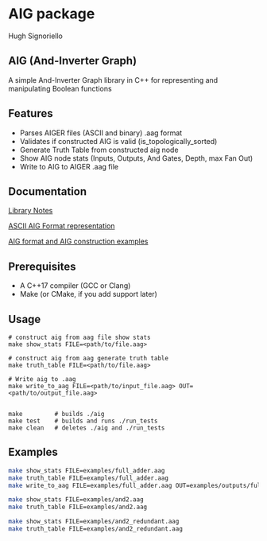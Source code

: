 # AIG package

Hugh Signoriello

## AIG (And-Inverter Graph)

A simple And-Inverter Graph library in C++ for representing and manipulating Boolean functions

## Features

- Parses AIGER files (ASCII and binary) .aag format
- Validates if constructed AIG is valid (is_topologically_sorted)
- Generate Truth Table from constructed aig node
- Show AIG node stats (Inputs, Outputs, And Gates, Depth, max Fan Out)
- Write to AIG to AIGER .aag file

## Documentation

[Library Notes](/documentation/NOTES.md)

[ASCII AIG Format representation](/documentation/ASCII_AIGER_FORMAT.md)

[AIG format and AIG construction examples](/documentation/EXAMPLES.md)

## Prerequisites

- A C++17 compiler (GCC or Clang)
- Make (or CMake, if you add support later)

## Usage

```shell
# construct aig from aag file show stats
make show_stats FILE=<path/to/file.aag> 

# construct aig from aag generate truth table
make truth_table FILE=<path/to/file.aag>

# Write aig to .aag 
make write_to_aag FILE=<path/to/input_file.aag> OUT=<path/to/output_file.aag>


make         # builds ./aig
make test    # builds and runs ./run_tests
make clean   # deletes ./aig and ./run_tests
```

## Examples

```bash
make show_stats FILE=examples/full_adder.aag
make truth_table FILE=examples/full_adder.aag
make write_to_aag FILE=examples/full_adder.aag OUT=examples/outputs/full_adder_output.

make show_stats FILE=examples/and2.aag
make truth_table FILE=examples/and2.aag

make show_stats FILE=examples/and2_redundant.aag
make truth_table FILE=examples/and2_redundant.aag
```
